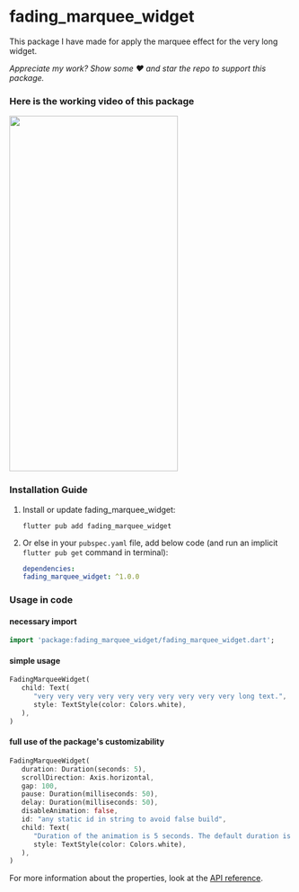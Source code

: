 # fading_marquee_widget

This package I have made for apply the marquee effect for the very long widget.

_Appreciate my work? Show some ❤️ and star the repo to support this package._

### Here is the working video of this package

<img src="fading_marquee_widget_demo.gif" width="300" height="633" />

### Installation Guide

1. Install or update fading_marquee_widget:
   ```shell 
   flutter pub add fading_marquee_widget
   ```
2. Or else in your `pubspec.yaml` file, add below code (and run an implicit `flutter pub get`
   command in terminal):
   ```yaml
   dependencies:
   fading_marquee_widget: ^1.0.0
   ```

### Usage in code

#### necessary import

```dart
import 'package:fading_marquee_widget/fading_marquee_widget.dart';
```

#### simple usage

```dart
FadingMarqueeWidget(
   child: Text(
      "very very very very very very very very very very long text.",
      style: TextStyle(color: Colors.white),
   ),
)
```

#### full use of the package's customizability

```dart
FadingMarqueeWidget(
   duration: Duration(seconds: 5),
   scrollDirection: Axis.horizontal,
   gap: 100,
   pause: Duration(milliseconds: 50),
   delay: Duration(milliseconds: 50),
   disableAnimation: false,
   id: "any static id in string to avoid false build",
   child: Text(
      "Duration of the animation is 5 seconds. The default duration is 10 seconds. very very very very very very very very very very long text.",
      style: TextStyle(color: Colors.white),
   ),
)
```

For more information about the properties, look at
the [API reference](https://pub.dev/documentation/fading_marquee_widget/latest/).
